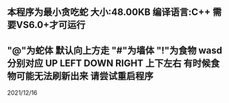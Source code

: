 本程序为最小贪吃蛇
大小:48.00KB
编译语言:C++
需要VS6.0+才可运行
-----------------------
"@"为蛇体 默认向上方走
"#"为墙体
"!"为食物 
wasd 分别对应 UP LEFT DOWN RIGHT 上下左右
有时候食物可能无法刷新出来 请尝试重启程序
-----------------------
2021/12/16
